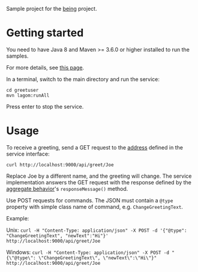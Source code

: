 Sample project for the [being](https://github.com/bertilmuth/being) project.

# Getting started
You need to have Java 8 and Maven >= 3.6.0 or higher installed to run the samples. 

For more details, see [this page](https://www.lagomframework.com/documentation/1.6.x/java/JavaPrereqs.html#JDK).

In a terminal, switch to the main directory and run the service:

    cd greetuser
    mvn lagom:runAll

Press enter to stop the service.

# Usage
To receive a greeting, send a GET request to the [address](https://github.com/bertilmuth/being-samples/blob/main/greetuser/greetuser-api/src/main/java/org/requirementsascode/being/greetuser/api/GreetUserService.java) defined in the service interface:

    curl http://localhost:9000/api/greet/Joe

Replace Joe by a different name, and the greeting will change.
The service implementation answers the GET request with the response
defined by the [aggregate behavior](https://github.com/bertilmuth/being-samples/blob/main/greetuser/greetuser-impl/src/main/java/org/requirementsascode/being/greetuser/impl/GreetUserBehavior.java)'s `responseMessage()` method.

Use POST requests for commands. The JSON must contain a `@type` property with simple class name of command, e.g. `ChangeGreetingText`.

Example:

Unix: `curl -H "Content-Type: application/json" -X POST -d '{"@type": "ChangeGreetingText", "newText":"Hi"}' http://localhost:9000/api/greet/Joe`

Windows: `curl -H "Content-Type: application/json" -X POST -d "{\"@type\": \"ChangeGreetingText\", \"newText\":\"Hi\"}" http://localhost:9000/api/greet/Joe`

